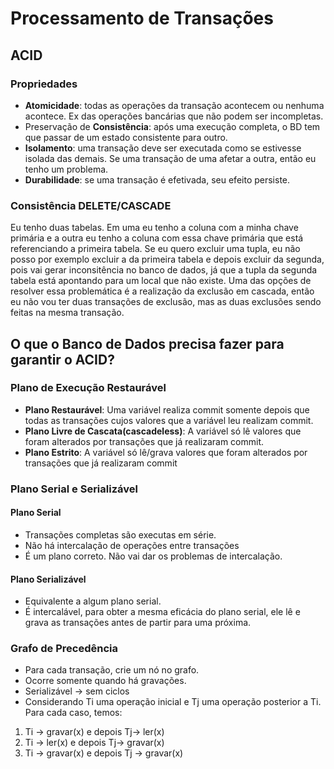 # Processamento de Transações 

## ACID 

### Propriedades 

- **Atomicidade**: todas as operações da transação acontecem ou nenhuma acontece. Ex das operações bancárias que não podem ser incompletas. 
- Preservação de **Consistência**: após uma execução completa, o BD tem que passar de um estado consistente para outro. 
- **Isolamento**: uma transação deve ser executada como se estivesse isolada das demais. Se uma transação de uma afetar a outra, então eu tenho um problema.
- **Durabilidade**: se uma transação é efetivada, seu efeito persiste. 

### Consistência DELETE/CASCADE

Eu tenho duas tabelas. Em uma eu tenho a coluna com a minha chave primária e a outra eu tenho a coluna com essa chave primária que está referenciando a primeira tabela. Se eu quero excluir uma tupla, eu não posso por exemplo excluir a da primeira tabela e depois excluir da segunda, pois vai gerar inconsitência no banco de dados, já que a tupla da segunda tabela está apontando para um local que não existe. Uma das opções de resolver essa problemática é a realização da exclusão em cascada, então eu não vou ter duas transações de exclusão, mas as duas exclusões sendo feitas na mesma transação. 

## O que o Banco de Dados precisa fazer para garantir o ACID?

### Plano de Execução Restaurável 

- **Plano Restaurável**: Uma variável realiza commit somente depois que todas as transações cujos valores que a variável leu realizam commit.
- **Plano Livre de Cascata(cascadeless)**: A variável só lê valores que foram alterados por transações que já realizaram commit. 
- **Plano Estrito**: A variável só lê/grava valores que foram alterados por transações que já realizaram commit

### Plano Serial e Serializável

#### Plano Serial
- Transações completas são executas em série. 
- Não há intercalação de operações entre transações
- É um plano correto. Não vai dar os problemas de intercalação. 

#### Plano Serializável
- Equivalente a algum plano serial. 
- É intercalável, para obter a mesma eficácia do plano serial, ele lê e grava as transações antes de partir para uma próxima. 

### Grafo de Precedência

- Para cada transação, crie um nó no grafo. 
- Ocorre somente quando há gravações.
- Serializável -> sem ciclos 
- Considerando Ti uma operação inicial e Tj uma operação posterior a Ti. Para cada caso, temos: 
1. Ti -> gravar(x) e depois Tj-> ler(x) 
2. Ti -> ler(x) e depois Tj-> gravar(x)
3. Ti -> gravar(x) e depois Tj -> gravar(x)
